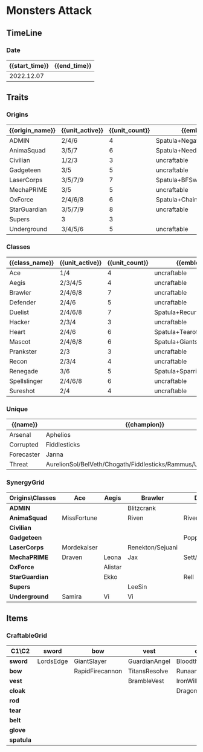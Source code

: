 # Monsters Attack

## TimeLine
### Date
| {{start_time}} | {{end_time}} |
| -              | -            |
| 2022.12.07     |              |

## Traits
### Origins
| {{origin_name}} | {{unit_active}} | {{unit_count}} | {{emblem}}                 | {{desc}} |
| -               | -               | -              | -                          | -        |
| ADMIN           | 2/4/6           | 4              | Spatula+NegatronCloak      |          |
| AnimaSquad      | 3/5/7           | 6              | Spatula+NeedlesslyLargeRod |          |
| Civilian        | 1/2/3           | 3              | uncraftable                |          |
| Gadgeteen       | 3/5             | 5              | uncraftable                |          |
| LaserCorps      | 3/5/7/9         | 7              | Spatula+BFSword            |          |
| MechaPRIME      | 3/5             | 5              | uncraftable                |          |
| OxForce         | 2/4/6/8         | 6              | Spatula+ChainVest          |          |
| StarGuardian    | 3/5/7/9         | 8              | uncraftable                |          |
| Supers          | 3               | 3              |                            |          |
| Underground     | 3/4/5/6         | 5              | uncraftable                |          |

### Classes
| {{class_name}} | {{unit_active}} | {{unit_count}} | {{emblem}}               | {{desc}} |
| -              | -               | -              | -                        | -        |
| Ace            | 1/4             | 4              | uncraftable              |          |
| Aegis          | 2/3/4/5         | 4              | uncraftable              |          |
| Brawler        | 2/4/6/8         | 7              | uncraftable              |          |
| Defender       | 2/4/6           | 5              | uncraftable              |          |
| Duelist        | 2/4/6/8         | 7              | Spatula+RecurveBow       |          |
| Hacker         | 2/3/4           | 3              | uncraftable              |          |
| Heart          | 2/4/6           | 6              | Spatula+Tearofthegoddess |          |
| Mascot         | 2/4/6/8         | 6              | Spatula+GiantsBelt       |          |
| Prankster      | 2/3             | 3              | uncraftable              |          |
| Recon          | 2/3/4           | 4              | uncraftable              |          |
| Renegade       | 3/6             | 5              | Spatula+SparringGloves   |          |
| Spellslinger   | 2/4/6/8         | 6              | uncraftable              |          |
| Sureshot       | 2/4             | 4              | uncraftable              |          |

### Unique
| {{name}}   | {{champion}}                                                     | {{cost}}        |
| -          | -                                                                | -               |
| Arsenal    | Aphelios                                                         | 5               |
| Corrupted  | Fiddlesticks                                                     | 5               |
| Forecaster | Janna                                                            | 5               |
| Threat     | AurelionSol/BelVeth/Chogath/Fiddlesticks/Rammus/Urgot/Velkoz/Zac | 4/4/3/5/3/5/3/4 |

### SynergyGrid
| **Origins\Classes** | **Ace**     | **Aegis** | **Brawler**      | **Defender**    | **Duelist** | **Hacker** | **Heart**    | **Mascot** | **Prankster** | **Recon** | **Renegade** | **Spellslinger** | **Sureshot** |
| -                   | -           | -         | -                | -               | -           | -          | -            | -          | -             | -         | -            | -                | -            |
| **ADMIN**           |             |           | Blitzcrank       |                 |             | Leblanc    | Soraka       |            |               |           | Camille      | Leblanc          |              |
| **AnimaSquad**      | MissFortune |           | Riven            | Riven           | Vayne       |            |              | Nasus      | Jinx          | Vayne     | Sylas        |                  |              |
| **Civilian**        |             |           |                  |                 |             |            |              | Galio      |               |           |              | Janna            | Sivir        |
| **Gadgeteen**       |             |           |                  | Poppy           |             | Zoe        | Lulu         | Nunu       | Zoe           |           |              | Annie            |              |
| **LaserCorps**      | Mordekaiser |           | Renekton/Sejuani |                 | Yasuo/Zed   | Zed        |              |            |               | Ashe      |              |                  | Senna        |
| **MechaPRIME**      | Draven      | Leona     | Jax              | Sett/MonkeyKing |             |            |              |            |               |           | Leona        |                  |              |
| **OxForce**         |             | Alistar   |                  |                 | Fiora       |            |              | Alistar    |               |           | Talon/Viego  | Annie            | Aphelios     |
| **StarGuardian**    |             | Ekko      |                  | Rell            | Nilah       |            | Syndra/Yuumi | Yuumi      | Ekko          | Kaisa     |              | Lux/Taliyah      |              |
| **Supers**          |             |           | LeeSin           |                 | Gangplank   |            | LeeSin       | Malphite   |               |           |              |                  |              |
| **Underground**     | Samira      | Vi        | Vi               |                 | Kayle       |            | Sona         |            |               | Ezreal    |              | Sona             | Samira       |

## Items
### CraftableGrid
| **C1\C2**   | **sword** | **bow**         | **vest**      | **cloak**        | **rod**               | **tear**      | **belt**       | **glove**      | **spatula**            |
| -           | -         | -               | -             | -                | -                     | -             | -              | -              | -                      |
| **sword**   | LordsEdge | GiantSlayer     | GuardianAngel | Bloodthirster    | HextechGunblade       | SpearofShojin | ZekesHerald    | InfinityEdge   | InterPolarisEmblemItem |
| **bow**     |           | RapidFirecannon | TitansResolve | RunaansHurricane | GuinsoosRageblade     | StatikkShiv   | ZzRotPortal    | LastWhisper    | DuelistEmblemItem      |
| **vest**    |           |                 | BrambleVest   | IronWill         | LocketoftheIronSolari | Fimbulwinter  | SunfireCape    | Shroud         | OxForceEmblemItem      |
| **cloak**   |           |                 |               | DragonsClaw      | IonicSpark            | Chalice       | Zephyr         | Quicksilver    | ADMINEmblemItem        |
| **rod**     |           |                 |               |                  | RabadonsDeathcap      | LudensEcho    | Morellonomicon | ArcaneGauntlet | AnimaSquadEmblemItem   |
| **tear**    |           |                 |               |                  |                       | BlueSentinel  | Redemption     | HandofJustice  | HeartEmblemItem        |
| **belt**    |           |                 |               |                  |                       |               | WarmogsArmor   | Guardbreaker   | MascotEmblemItem       |
| **glove**   |           |                 |               |                  |                       |               |                | ThiefsGloves   | RenegadeEmblemItem     |
| **spatula** |           |                 |               |                  |                       |               |                |                | ForceofNature          |